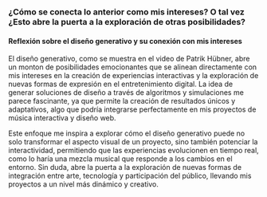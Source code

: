 ### ¿Cómo se conecta lo anterior como mis intereses? O tal vez ¿Esto abre la puerta a la exploración de otras posibilidades?

#### Reflexión sobre el diseño generativo y su conexión con mis intereses

El diseño generativo, como se muestra en el video de Patrik Hübner, abre un monton de posibilidades emocionantes que se alinean directamente con mis intereses en la creación de experiencias interactivas y la exploración de nuevas formas de expresión en el entretenimiento digital. La idea de generar soluciones de diseño a través de algoritmos y simulaciones me parece fascinante, ya que permite la creación de resultados únicos y adaptativos, algo que podría integrarse perfectamente en mis proyectos de música interactiva y diseño web.

Este enfoque me inspira a explorar cómo el diseño generativo puede no solo transformar el aspecto visual de un proyecto, sino también potenciar la interactividad, permitiendo que las experiencias evolucionen en tiempo real, como lo haría una mezcla musical que responde a los cambios en el entorno. Sin duda, abre la puerta a la exploración de nuevas formas de integración entre arte, tecnología y participación del público, llevando mis proyectos a un nivel más dinámico y creativo.
